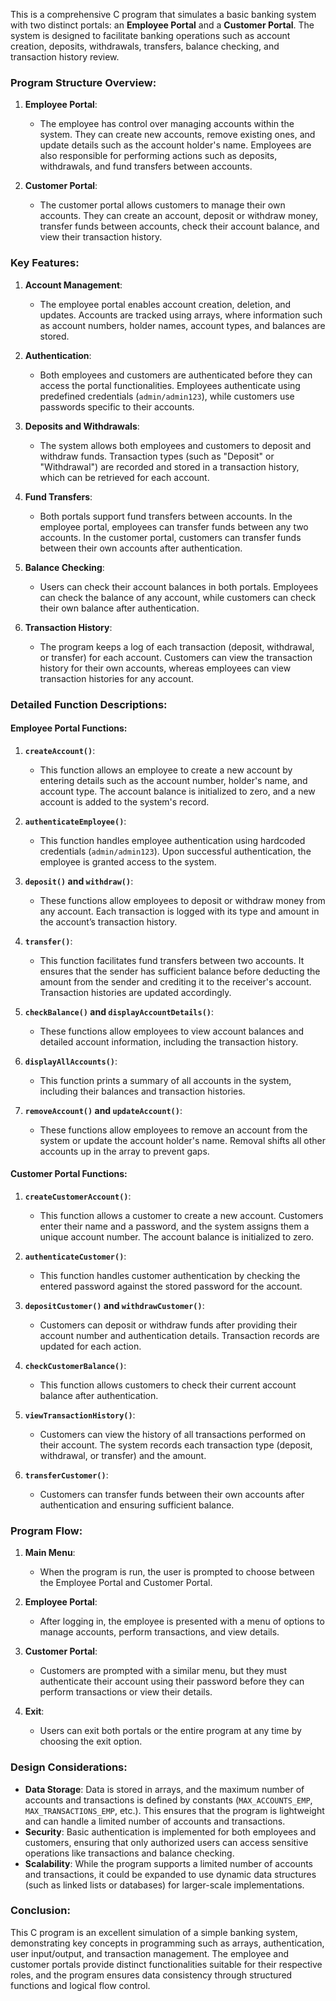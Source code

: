 This is a comprehensive C program that simulates a basic banking system with two distinct portals: an **Employee Portal** and a **Customer Portal**. The system is designed to facilitate banking operations such as account creation, deposits, withdrawals, transfers, balance checking, and transaction history review.

### Program Structure Overview:

1. **Employee Portal**: 
   - The employee has control over managing accounts within the system. They can create new accounts, remove existing ones, and update details such as the account holder's name. Employees are also responsible for performing actions such as deposits, withdrawals, and fund transfers between accounts.
   
2. **Customer Portal**: 
   - The customer portal allows customers to manage their own accounts. They can create an account, deposit or withdraw money, transfer funds between accounts, check their account balance, and view their transaction history.

### Key Features:

1. **Account Management**:
   - The employee portal enables account creation, deletion, and updates. Accounts are tracked using arrays, where information such as account numbers, holder names, account types, and balances are stored.
   
2. **Authentication**:
   - Both employees and customers are authenticated before they can access the portal functionalities. Employees authenticate using predefined credentials (`admin/admin123`), while customers use passwords specific to their accounts.

3. **Deposits and Withdrawals**:
   - The system allows both employees and customers to deposit and withdraw funds. Transaction types (such as "Deposit" or "Withdrawal") are recorded and stored in a transaction history, which can be retrieved for each account.

4. **Fund Transfers**:
   - Both portals support fund transfers between accounts. In the employee portal, employees can transfer funds between any two accounts. In the customer portal, customers can transfer funds between their own accounts after authentication.

5. **Balance Checking**:
   - Users can check their account balances in both portals. Employees can check the balance of any account, while customers can check their own balance after authentication.

6. **Transaction History**:
   - The program keeps a log of each transaction (deposit, withdrawal, or transfer) for each account. Customers can view the transaction history for their own accounts, whereas employees can view transaction histories for any account.

### Detailed Function Descriptions:

#### **Employee Portal Functions**:
1. **`createAccount()`**:
   - This function allows an employee to create a new account by entering details such as the account number, holder's name, and account type. The account balance is initialized to zero, and a new account is added to the system's record.
   
2. **`authenticateEmployee()`**:
   - This function handles employee authentication using hardcoded credentials (`admin/admin123`). Upon successful authentication, the employee is granted access to the system.

3. **`deposit()` and `withdraw()`**:
   - These functions allow employees to deposit or withdraw money from any account. Each transaction is logged with its type and amount in the account’s transaction history.

4. **`transfer()`**:
   - This function facilitates fund transfers between two accounts. It ensures that the sender has sufficient balance before deducting the amount from the sender and crediting it to the receiver's account. Transaction histories are updated accordingly.

5. **`checkBalance()` and `displayAccountDetails()`**:
   - These functions allow employees to view account balances and detailed account information, including the transaction history.

6. **`displayAllAccounts()`**:
   - This function prints a summary of all accounts in the system, including their balances and transaction histories.

7. **`removeAccount()` and `updateAccount()`**:
   - These functions allow employees to remove an account from the system or update the account holder's name. Removal shifts all other accounts up in the array to prevent gaps.

#### **Customer Portal Functions**:
1. **`createCustomerAccount()`**:
   - This function allows a customer to create a new account. Customers enter their name and a password, and the system assigns them a unique account number. The account balance is initialized to zero.

2. **`authenticateCustomer()`**:
   - This function handles customer authentication by checking the entered password against the stored password for the account.

3. **`depositCustomer()` and `withdrawCustomer()`**:
   - Customers can deposit or withdraw funds after providing their account number and authentication details. Transaction records are updated for each action.

4. **`checkCustomerBalance()`**:
   - This function allows customers to check their current account balance after authentication.

5. **`viewTransactionHistory()`**:
   - Customers can view the history of all transactions performed on their account. The system records each transaction type (deposit, withdrawal, or transfer) and the amount.

6. **`transferCustomer()`**:
   - Customers can transfer funds between their own accounts after authentication and ensuring sufficient balance.

### Program Flow:

1. **Main Menu**:
   - When the program is run, the user is prompted to choose between the Employee Portal and Customer Portal.
   
2. **Employee Portal**:
   - After logging in, the employee is presented with a menu of options to manage accounts, perform transactions, and view details.
   
3. **Customer Portal**:
   - Customers are prompted with a similar menu, but they must authenticate their account using their password before they can perform transactions or view their details.

4. **Exit**:
   - Users can exit both portals or the entire program at any time by choosing the exit option.

### Design Considerations:
- **Data Storage**: Data is stored in arrays, and the maximum number of accounts and transactions is defined by constants (`MAX_ACCOUNTS_EMP`, `MAX_TRANSACTIONS_EMP`, etc.). This ensures that the program is lightweight and can handle a limited number of accounts and transactions.
- **Security**: Basic authentication is implemented for both employees and customers, ensuring that only authorized users can access sensitive operations like transactions and balance checking.
- **Scalability**: While the program supports a limited number of accounts and transactions, it could be expanded to use dynamic data structures (such as linked lists or databases) for larger-scale implementations.

### Conclusion:
This C program is an excellent simulation of a simple banking system, demonstrating key concepts in programming such as arrays, authentication, user input/output, and transaction management. The employee and customer portals provide distinct functionalities suitable for their respective roles, and the program ensures data consistency through structured functions and logical flow control.
